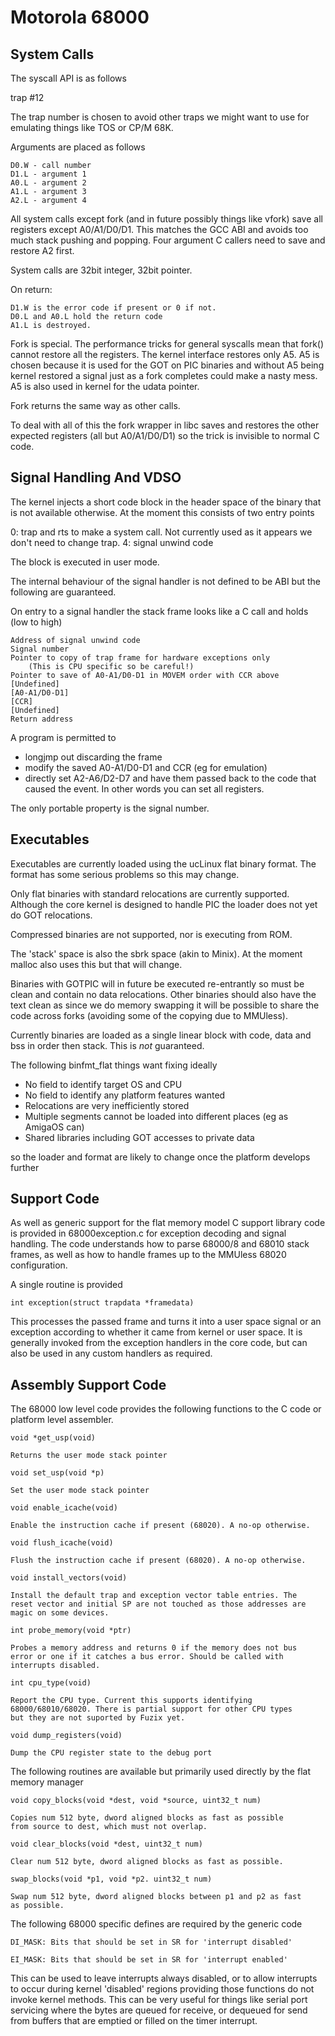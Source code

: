 # Motorola 68000

## System Calls

The syscall API is as follows

trap #12

The trap number is chosen to avoid other traps we might want to use for
emulating things like TOS or CP/M 68K.

Arguments are placed as follows

    D0.W - call number
    D1.L - argument 1
    A0.L - argument 2
    A1.L - argument 3
    A2.L - argument 4

All system calls except fork (and in future possibly things like vfork)
save all registers except A0/A1/D0/D1. This matches the GCC ABI and avoids
too much stack pushing and popping. Four argument C callers need to save and
restore A2 first.

System calls are 32bit integer, 32bit pointer.

On return:

    D1.W is the error code if present or 0 if not.
    D0.L and A0.L hold the return code
    A1.L is destroyed.

Fork is special. The performance tricks for general syscalls mean that
fork() cannot restore all the registers. The kernel interface restores only
A5. A5 is chosen because it is used for the GOT on PIC binaries and without
A5 being kernel restored a signal just as a fork completes could make a nasty
mess. A5 is also used in kernel for the udata pointer.

Fork returns the same way as other calls.

To deal with all of this the fork wrapper in libc saves and restores the
other expected registers (all but A0/A1/D0/D1) so the trick is invisible to
normal C code.


## Signal Handling And VDSO

The kernel injects a short code block in the header space of the binary that is
not available otherwise. At the moment this consists of two entry points

0: trap and rts to make a system call. Not currently used as it appears
we don't need to change trap.
4: signal unwind code

The block is executed in user mode.

The internal behaviour of the signal handler is not defined to be ABI but
the following are guaranteed.

On entry to a signal handler the stack frame looks like a C call and holds
(low to high)

	Address of signal unwind code
	Signal number
	Pointer to copy of trap frame for hardware exceptions only
		(This is CPU specific so be careful!)
	Pointer to save of A0-A1/D0-D1 in MOVEM order with CCR above
	[Undefined]
	[A0-A1/D0-D1]
	[CCR]
	[Undefined]
	Return address

A program is permitted to

- longjmp out discarding the frame
- modify the saved A0-A1/D0-D1 and CCR (eg for emulation)
- directly set A2-A6/D2-D7 and have them passed back to the code 
  that caused the event. In other words you can set all registers.

The only portable property is the signal number.

## Executables

Executables are currently loaded using the ucLinux flat binary format. The
format has some serious problems so this may change.

Only flat binaries with standard relocations are currently supported. Although
the core kernel is designed to handle PIC the loader does not yet do GOT
relocations.

Compressed binaries are not supported, nor is executing from ROM.

The 'stack' space is also the sbrk space (akin to Minix). At the moment
malloc also uses this but that will change.

Binaries with GOTPIC will in future be executed re-entrantly so must be
clean and contain no data relocations. Other binaries should also have the
text clean as since we do memory swapping it will be possible to share the
code across forks (avoiding some of the copying due to MMUless).

Currently binaries are loaded as a single linear block with code, data and
bss in order then stack. This is *not* guaranteed.

The following binfmt_flat things want fixing ideally

- No field to identify target OS and CPU
- No field to identify any platform features wanted
- Relocations are very inefficiently stored
- Multiple segments cannot be loaded into different places (eg as AmigaOS can)
- Shared libraries including GOT accesses to private data

so the loader and format are likely to change once the platform develops
further

## Support Code

As well as generic support for the flat memory model C support library code is
provided in 68000exception.c for exception decoding and signal handling. The
code understands how to parse 68000/8 and 68010 stack frames, as well as how
to handle frames up to the MMUless 68020 configuration.

A single routine is provided

    int exception(struct trapdata *framedata)

This processes the passed frame and turns it into a user space signal or an
exception according to whether it came from kernel or user space. It is
generally invoked from the exception handlers in the core code, but can also
be used in any custom handlers as required.

## Assembly Support Code

The 68000 low level code provides the following functions to the C code or
platform level assembler.

	void *get_usp(void)

	Returns the user mode stack pointer

	void set_usp(void *p)

	Set the user mode stack pointer

	void enable_icache(void)

	Enable the instruction cache if present (68020). A no-op otherwise.

	void flush_icache(void)

	Flush the instruction cache if present (68020). A no-op otherwise.

	void install_vectors(void)

	Install the default trap and exception vector table entries. The
	reset vector and initial SP are not touched as those addresses are
	magic on some devices.

	int probe_memory(void *ptr)

	Probes a memory address and returns 0 if the memory does not bus
	error or one if it catches a bus error. Should be called with
	interrupts disabled.

	int cpu_type(void)

	Report the CPU type. Current this supports identifying
	68000/68010/68020. There is partial support for other CPU types
	but they are not suported by Fuzix yet.

	void dump_registers(void)

	Dump the CPU register state to the debug port

The following routines are available but primarily used directly by the
flat memory manager

	void copy_blocks(void *dest, void *source, uint32_t num)

	Copies num 512 byte, dword aligned blocks as fast as possible
	from source to dest, which must not overlap.

	void clear_blocks(void *dest, uint32_t num)

	Clear num 512 byte, dword aligned blocks as fast as possible.

	swap_blocks(void *p1, void *p2. uint32_t num)

	Swap num 512 byte, dword aligned blocks between p1 and p2 as fast
	as possible.

The following 68000 specific defines are required by the generic code

	DI_MASK: Bits that should be set in SR for 'interrupt disabled'

	EI_MASK: Bits that should be set in SR for 'interrupt enabled'

This can be used to leave interrupts always disabled, or to allow interrupts
to occur during kernel 'disabled' regions providing those functions do not
invoke kernel methods. This can be very useful for things like serial port
servicing where the bytes are queued for receive, or dequeued for send from
buffers that are emptied or filled on the timer interrupt.

